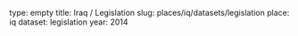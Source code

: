 type: empty
title: Iraq / Legislation
slug: places/iq/datasets/legislation
place: iq
dataset: legislation
year: 2014

